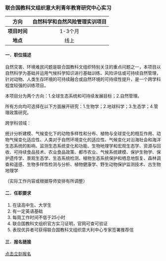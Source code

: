 ### 联合国教科文组织意大利青年教育研究中心实习


|  **方向**  | 自然科学和自然风险管理实训项目 |
|:--------:|:------------:|
| **项目时间** |    1-3个月     |
|  **地点**  |      线上      |


#### 一．职位描述

自然灾害、环境难民问题是联合国教科文组织特别关注的重点问题之一，本项目以自然科学为基础并运用气候科学知识进行基础训练、风险评估或可持续自然管理，针对动物、人类生存环境的可持续融合或自然环境的可持续性提升，是一个跨学科程度较强的训练项目。

本项目分为两个方向：1.全球生态系统和可持续发展目标；2.自然管理。

所有方向均可选择在以下方面展开研究：1.生物学；2.地球科学；3.生态学；4.管理政策研究。

跨学科领域：

统计分析建模、气候变化下的动物多样性和分布、植物与全球变化的相互作用、动物气候变化适应性、人类对于自然环境变化的适应性、气候变化对沿海社会和海洋生态系统的影响、监测生态系统变化和功能、生物地理学和宏观生态学、资源与回收、可持续食品技术、农业食品政策、都市农业、气候系统建模、保护生物学、保护遗传学、景观生态学、生态系统检测、植物生态系统保护和栖息地恢复、森林调查和遥感、生物多样性检测与分析、植物健康学、野生动物保护监测技术、古生物地理学

（实际工作内容或根据导师安排有所调整）


#### 二．任职要求

1. 在读高中生、大学生
2. 有一定英语基础
3. 每周工作时间不低于25小时
4. 联合国教科文组织官方实习证明，官网可查可验证
5. 表现优异者可获得联合国教科文组织意大利中心专家签署推荐信


#### 三．报名链接
[点击立刻报名](https://ezygcyygfb.feishu.cn/share/base/form/shrcnyoWDn0NwQnTyfwrxo3XOnh)
